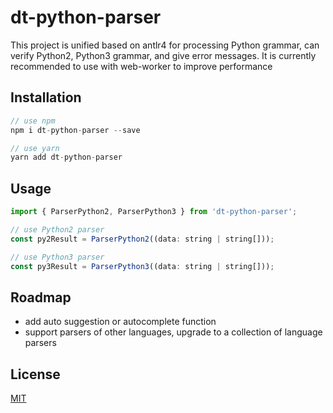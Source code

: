 # dt-python-parser

This project is unified based on antlr4 for processing Python grammar, can verify Python2, Python3 grammar, and give error messages. It is currently recommended to use with web-worker to improve performance

## Installation

```javascript
// use npm
npm i dt-python-parser --save

// use yarn
yarn add dt-python-parser
```

## Usage

```javascript
import { ParserPython2, ParserPython3 } from 'dt-python-parser';

// use Python2 parser
const py2Result = ParserPython2((data: string | string[]));

// use Python3 parser
const py3Result = ParserPython3((data: string | string[]));
```

## Roadmap

- add auto suggestion or autocomplete function
- support parsers of other languages, upgrade to a collection of language parsers

## License

[MIT](./LICENSE)
